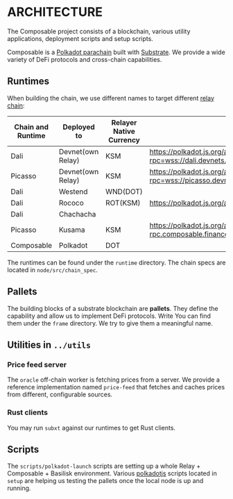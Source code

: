 # ARCHITECTURE

The Composable project consists of a blockchain, various utility applications, deployment scripts and setup scripts.

Composable is a [Polkadot parachain](https://wiki.polkadot.network/docs/learn-parachains) built with [Substrate](https://substrate.dev/). We provide a wide variety of DeFi protocols and cross-chain capabilities.

## Runtimes

When building the chain, we use different names to target different [relay chain](https://wiki.polkadot.network/docs/learn-architecture):

| Chain and Runtime | Deployed to       | Relayer Native Currency | Link                                                                                                      | Docs                                          | Index(History) | 
| ----------------- | ----------------- | ----------------------- | --------------------------------------------------------------------------------------------------------- | --------------------------------------------- |  -------------------|
| Dali              | Devnet(own Relay) | KSM                     | https://polkadot.js.org/apps/?rpc=wss://dali.devnets.composablefinance.ninja/parachain/alice#/explorer    | https://dali.devnets.composablefinance.ninja/ | https://dali.stg.subscan.io/ |
| Picasso           | Devnet(own Relay) | KSM                     | https://polkadot.js.org/apps/?rpc=wss://picasso.devnets.composablefinance.ninja/parachain/alice#/explorer |                                               | https://composable-picasso-staging.vercel.app/ |
| Dali              | Westend           | WND(DOT)                |                                                                                                           |                                               |
| Dali              | Rococo            | ROT(KSM)                | https://polkadot.js.org/apps/?rpc=wss://rpc.composablefinance.ninja                                       |                                               |
| Dali              | Chachacha         |                         |                                                                                                           |                                               |
| Picasso           | Kusama            | KSM                     | https://polkadot.js.org/apps/?rpc=wss%3A%2F%2Fpicasso-rpc.composable.finance#/explorer                    |                                               | https://picasso.stg.subscan.io/ |
| Composable        | Polkadot          | DOT                     |                                                                                                           |                                               | https://composable.stg.subscan.io/ | 

The runtimes can be found under the `runtime` directory.
The chain specs are located in `node/src/chain_spec`.

## Pallets

The building blocks of a substrate blockchain are **pallets**. They define the capability and allow us to implement DeFi protocols.
Write
You can find them under the `frame` directory. We try to give them a meaningful name.

## Utilities in `../utils`

### Price feed server

The `oracle` off-chain worker is fetching prices from a server. We provide a reference implementation named `price-feed` that fetches and caches prices from different, configurable sources.

### Rust clients

You may run `subxt` against our runtimes to get Rust clients.

## Scripts

The `scripts/polkadot-launch` scripts are setting up a whole Relay + Composable + Basilisk environment.
Various [polkadotjs](https://polkadot.js.org/docs/) scripts located in `setup` are helping us testing the pallets once the local node is up and running.
